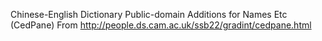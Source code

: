 Chinese-English Dictionary Public-domain Additions for Names Etc (CedPane)
From http://people.ds.cam.ac.uk/ssb22/gradint/cedpane.html
